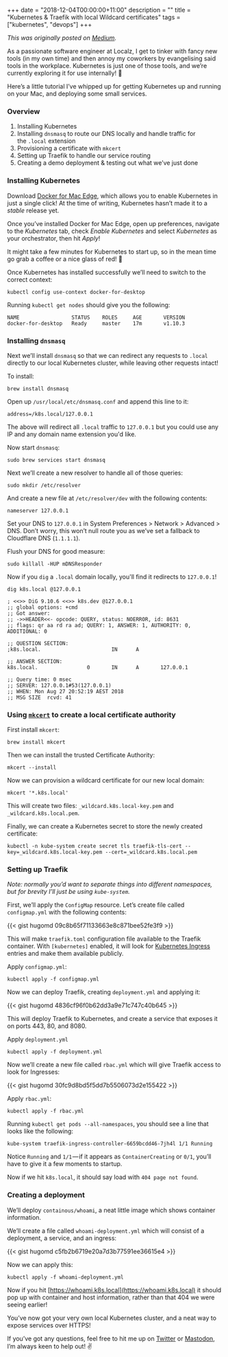 +++
date = "2018-12-04T00:00:00+11:00"
description = ""
title = "Kubernetes & Traefik with local Wildcard certificates"
tags = ["kubernetes", "devops"]
+++

*This was originally posted on [Medium](https://medium.com/localz-engineering/kubernetes-traefik-locally-with-a-wildcard-certificateNaNe5255d).*

As a passionate software engineer at Localz, I get to tinker with fancy new tools (in my own time) and then annoy my coworkers by evangelising said tools in the workplace. Kubernetes is just one of those tools, and we’re currently exploring it for use internally! 🐙

Here’s a little tutorial I’ve whipped up for getting Kubernetes up and running on your Mac, and deploying some small services.

### Overview
1.  Installing Kubernetes
2.  Installing `dnsmasq` to route our DNS locally and handle traffic for the `.local` extension
3.  Provisioning a certificate with `mkcert`
4.  Setting up Traefik to handle our service routing
5.  Creating a demo deployment & testing out what we’ve just done

### Installing Kubernetes

Download [Docker for Mac Edge](https://docs.docker.com/docker-for-mac/edge-release-notes/), which allows you to enable Kubernetes in just a single click! At the time of writing, Kubernetes hasn’t made it to a _stable_ release yet.

Once you’ve installed Docker for Mac Edge, open up preferences, navigate to the _Kubernetes_ tab, check _Enable Kubernetes_ and select _Kubernetes_ as your orchestrator, then hit _Apply_!

It might take a few minutes for Kubernetes to start up, so in the mean time go grab a coffee or a nice glass of red! 🍷

Once Kubernetes has installed successfully we’ll need to switch to the correct context:

```
kubectl config use-context docker-for-desktop
```

Running `kubectl get nodes` should give you the following:

```
NAME                 STATUS    ROLES     AGE       VERSION
docker-for-desktop   Ready     master    17m       v1.10.3
```

### Installing `dnsmasq`

Next we’ll install `dnsmasq` so that we can redirect any requests to `.local` directly to our local Kubernetes cluster, while leaving other requests intact!

To install:

```
brew install dnsmasq
```

Open up `/usr/local/etc/dnsmasq.conf` and append this line to it:

```
address=/k8s.local/127.0.0.1
```

The above will redirect all `.local` traffic to `127.0.0.1` but you could use any IP and any domain name extension you'd like.

Now start `dnsmasq`:

```
sudo brew services start dnsmasq
```

Next we’ll create a new resolver to handle all of those queries:

```
sudo mkdir /etc/resolver
```

And create a new file at `/etc/resolver/dev` with the following contents:

```
nameserver 127.0.0.1
```

Set your DNS to `127.0.0.1` in System Preferences > Network > Advanced > DNS. Don’t worry, this won’t null route you as we’ve set a fallback to Cloudflare DNS (`1.1.1.1`).

Flush your DNS for good measure:

```
sudo killall -HUP mDNSResponder
```

Now if you `dig` a `.local` domain locally, you'll find it redirects to `127.0.0.1`!

```
dig k8s.local @127.0.0.1

; <<>> DiG 9.10.6 <<>> k8s.dev @127.0.0.1
;; global options: +cmd
;; Got answer:
;; ->>HEADER<<- opcode: QUERY, status: NOERROR, id: 8631
;; flags: qr aa rd ra ad; QUERY: 1, ANSWER: 1, AUTHORITY: 0, ADDITIONAL: 0

;; QUESTION SECTION:
;k8s.local.                       IN      A

;; ANSWER SECTION:
k8s.local.                0       IN      A       127.0.0.1

;; Query time: 0 msec
;; SERVER: 127.0.0.1#53(127.0.0.1)
;; WHEN: Mon Aug 27 20:52:19 AEST 2018
;; MSG SIZE  rcvd: 41
```

### Using [`mkcert`](https://github.com/FiloSottile/mkcert/) to create a local certificate authority

First install `mkcert`:

```
brew install mkcert
```

Then we can install the trusted Certificate Authority:

```
mkcert --install
```

Now we can provision a wildcard certificate for our new local domain:

```
mkcert '*.k8s.local'
```

This will create two files: `_wildcard.k8s.local-key.pem` and `_wildcard.k8s.local.pem`.

Finally, we can create a Kubernetes secret to store the newly created certificate:

```
kubectl -n kube-system create secret tls traefik-tls-cert --key=_wildcard.k8s.local-key.pem --cert=_wildcard.k8s.local.pem
```

### Setting up Traefik

_Note: normally you’d want to separate things into different namespaces, but for brevity I’ll just be using `kube-system`._

First, we’ll apply the `ConfigMap` resource. Let’s create file called `configmap.yml` with the following contents:

{{< gist hugomd 09c8b65f71133663e8c871bee52fe3f9 >}}

This will make `traefik.toml` configuration file available to the Traefik container. With `[kubernetes]` enabled, it will look for [Kubernetes Ingress](https://kubernetes.io/docs/concepts/services-networking/ingress/) entries and make them available publicly.

Apply `configmap.yml`:

```
kubectl apply -f configmap.yml
```

Now we can deploy Traefik, creating `deployment.yml` and applying it:

{{< gist hugomd 4836cf96f0b62dd3a9e71c747c40b645 >}}

This will deploy Traefik to Kubernetes, and create a service that exposes it on ports 443, 80, and 8080.

Apply `deployment.yml`

```
kubectl apply -f deployment.yml
```

Now we’ll create a new file called `rbac.yml` which will give Traefik access to look for Ingresses:

{{< gist hugomd 30fc9d8bd5f5dd7b5506073d2e155422 >}}

Apply `rbac.yml`:

```
kubectl apply -f rbac.yml
```

Running `kubectl get pods --all-namespaces`, you should see a line that looks like the following:

```
kube-system traefik-ingress-controller-6659bcdd46-7jh4l 1/1 Running
```

Notice `Running` and `1/1` — if it appears as `ContainerCreating` or `0/1`, you’ll have to give it a few moments to startup.

Now if we hit `k8s.local`, it should say load with `404 page not found`.

### Creating a deployment

We’ll deploy `containous/whoami`, a neat little image which shows container information.

We’ll create a file called `whoami-deployment.yml` which will consist of a deployment, a service, and an ingress:

{{< gist hugomd c5fb2b6719e20a7d3b77591ee36615e4 >}}

Now we can apply this:

```
kubectl apply -f whoami-deployment.yml
```

Now if you hit [https://whoami.k8s.local](https://whoami.k8s.local) it should pop up with container and host information, rather than that 404 we were seeing earlier!

You’ve now got your very own local Kubernetes cluster, and a neat way to expose services over HTTPS!

If you’ve got any questions, feel free to hit me up on [Twitter](https://twitter.com/hugojmd) or [Mastodon](https://melb.social/@hugo), I’m always keen to help out! ✌️